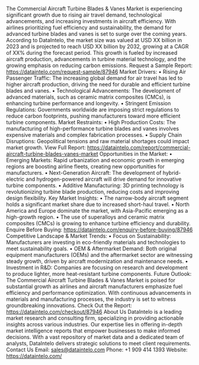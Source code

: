 The Commercial Aircraft Turbine Blades & Vanes Market is experiencing significant growth due to rising air travel demand, technological advancements, and increasing investments in aircraft efficiency. With airlines prioritizing fuel efficiency and sustainability, the demand for advanced turbine blades and vanes is set to surge over the coming years.
According to DataIntelo, the market size was valued at USD XX billion in 2023 and is projected to reach USD XX billion by 2032, growing at a CAGR of XX% during the forecast period. This growth is fueled by increased aircraft production, advancements in turbine material technology, and the growing emphasis on reducing carbon emissions.
Request a Sample Report: https://dataintelo.com/request-sample/87946
Market Drivers:
•	Rising Air Passenger Traffic: The increasing global demand for air travel has led to higher aircraft production, driving the need for durable and efficient turbine blades and vanes.
•	Technological Advancements: The development of advanced materials, such as ceramic matrix composites (CMCs), is enhancing turbine performance and longevity.
•	Stringent Emission Regulations: Governments worldwide are imposing strict regulations to reduce carbon footprints, pushing manufacturers toward more efficient turbine components.
Market Restraints:
•	High Production Costs: The manufacturing of high-performance turbine blades and vanes involves expensive materials and complex fabrication processes.
•	Supply Chain Disruptions: Geopolitical tensions and raw material shortages could impact market growth.
View Full Report: https://dataintelo.com/report/commercial-aircraft-turbine-blades-vanes-market
Opportunities in the Market:
•	Emerging Markets: Rapid urbanization and economic growth in emerging regions are boosting airline fleets, creating new opportunities for manufacturers.
•	Next-Generation Aircraft: The development of hybrid-electric and hydrogen-powered aircraft will drive demand for innovative turbine components.
•	Additive Manufacturing: 3D printing technology is revolutionizing turbine blade production, reducing costs and improving design flexibility.
Key Market Insights:
•	The narrow-body aircraft segment holds a significant market share due to increased short-haul travel.
•	North America and Europe dominate the market, with Asia-Pacific emerging as a high-growth region.
•	The use of superalloys and ceramic matrix composites (CMCs) is growing to enhance turbine efficiency and durability.
Enquire Before Buying: https://dataintelo.com/enquiry-before-buying/87946 
Competitive Landscape & Market Trends:
•	Focus on Sustainability: Manufacturers are investing in eco-friendly materials and technologies to meet sustainability goals.
•	OEM & Aftermarket Demand: Both original equipment manufacturers (OEMs) and the aftermarket sector are witnessing steady growth, driven by aircraft modernization and maintenance needs.
•	Investment in R&D: Companies are focusing on research and development to produce lighter, more heat-resistant turbine components.
Future Outlook:
The Commercial Aircraft Turbine Blades & Vanes Market is poised for substantial growth as airlines and aircraft manufacturers emphasize fuel efficiency and performance optimization. With continuous advancements in materials and manufacturing processes, the industry is set to witness groundbreaking innovations.
Check Out the Report: https://dataintelo.com/checkout/87946 
About Us
DataIntelo is a leading market research and consulting firm, specializing in providing actionable insights across various industries. Our expertise lies in offering in-depth market intelligence reports that empower businesses to make informed decisions. With a vast repository of market data and a dedicated team of analysts, DataIntelo delivers strategic solutions to meet client requirements.
Contact Us
Email: sales@dataintelo.com
Phone: +1 909 414 1393
Website: https://dataintelo.com/
